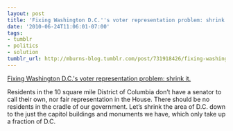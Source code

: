 ```yaml
---
layout: post
title: 'Fixing Washington D.C.''s voter representation problem: shrink it.'
date: '2010-06-24T11:06:01-07:00'
tags:
- tumblr
- politics
- solution
tumblr_url: http://mburns-blog.tumblr.com/post/731918426/fixing-washington-dcs-voter-representation
---
```

<a href="http://en.wikipedia.org/wiki/District_of_Columbia_retrocession#Proposed_Maryland_retrocession">Fixing Washington D.C.'s voter representation problem: shrink it.</a>

Residents in the 10 square mile District of Columbia don&rsquo;t have a senator to call their own, nor fair representation in the House. There should be no residents in the cradle of our government. Let&rsquo;s shrink the area of D.C. down to the just the capitol buildings and monuments we have, which only take up a fraction of D.C.

